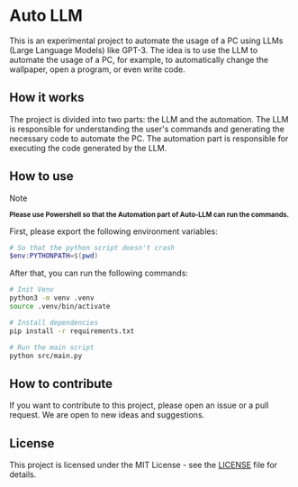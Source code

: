 # Auto LLM

This is an experimental project to automate the usage of a PC using LLMs (Large Language Models) like GPT-3. The idea is to use the LLM to automate the usage of a PC, for example, to automatically change the wallpaper, open a program, or even write code.

## How it works

The project is divided into two parts: the LLM and the automation. The LLM is responsible for understanding the user's commands and generating the necessary code to automate the PC. The automation part is responsible for executing the code generated by the LLM.

## How to use

> [!Note]
> <sup><strong>Please use Powershell so that the Automation part of Auto-LLM can run the commands.</strong></sup>

First, please export the following environment variables:

```powershell
# So that the python script doesn't crash
$env:PYTHONPATH=$(pwd)
```

After that, you can run the following commands:

```bash
# Init Venv
python3 -m venv .venv
source .venv/bin/activate

# Install dependencies
pip install -r requirements.txt

# Run the main script
python src/main.py
```

## How to contribute

If you want to contribute to this project, please open an issue or a pull request. We are open to new ideas and suggestions.

## License

This project is licensed under the MIT License - see the [LICENSE](LICENSE) file for details.
